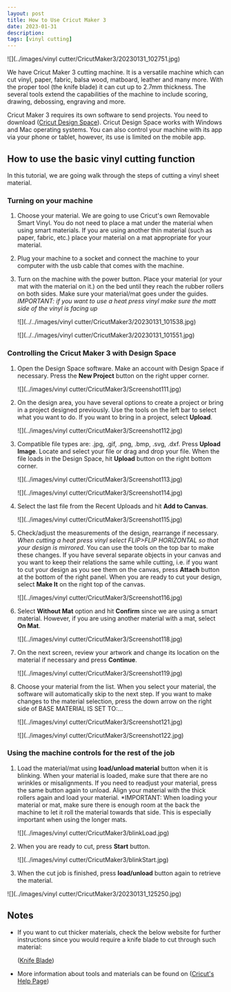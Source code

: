 ```yaml
---
layout: post
title: How to Use Cricut Maker 3
date: 2023-01-31
description: 
tags: [vinyl cutting]
---
```


![](../images/vinyl cutter/CricutMaker3/20230131_102751.jpg)

We have Cricut Maker 3 cutting machine. It is a versatile machine which can cut vinyl, paper, fabric, balsa wood, matboard, leather and many more. With the proper tool (the knife blade) it can cut up to 2.7mm thickness. The several tools extend the capabilities of the machine to include scoring, drawing, debossing, engraving and more.

Cricut Maker 3 requires its own software to send projects. You need to download ([Cricut Design Space](https://design.cricut.com/)). Cricut Design Space works with Windows and Mac operating systems. You can also control your machine with its app via your phone or tablet, however, its use is limited on the mobile app. 

## How to use the basic vinyl cutting function

In this tutorial, we are going walk through the steps of cutting a vinyl sheet material.

### Turning on your machine 
1. Choose your material. We are going to use Cricut's own Removable Smart Vinyl. You do not need to place a mat under the material when using smart materials. If you are using another thin material (such as paper, fabric, etc.) place your material on a mat appropriate for your material.

2. Plug your machine to a socket and connect the machine to your computer with the usb cable that comes with the machine.

3. Turn on the machine with the power button. Place your material (or your mat with the material on it.) on the bed until they reach the rubber rollers on both sides. Make sure your material/mat goes under the guides. *IMPORTANT: if you want to use a heat press vinyl make sure the matt side of the vinyl is facing up*

    ![](../../images/vinyl cutter/CricutMaker3/20230131_101538.jpg)

    ![](../../images/vinyl cutter/CricutMaker3/20230131_101551.jpg)

### Controlling the Cricut Maker 3 with Design Space

1. Open the Design Space software. Make an account with Design Space if necessary. Press the **New Project** button on the right upper corner.

    ![](../images/vinyl cutter/CricutMaker3/Screenshot111.jpg)

2. On the design area, you have several options to create a project or bring in a project designed previously. Use the tools on the left bar to select what you want to do. If you want to bring in a project, select **Upload**.

    ![](../images/vinyl cutter/CricutMaker3/Screenshot112.jpg)

3. Compatible file types are: .jpg, .gif, .png, .bmp, .svg, .dxf. Press **Upload Image**. Locate and select your file or drag and drop your file. When the file loads in the Design Space, hit **Upload** button on the right bottom corner.

    ![](../images/vinyl cutter/CricutMaker3/Screenshot113.jpg)

    ![](../images/vinyl cutter/CricutMaker3/Screenshot114.jpg)

 4. Select the last file from the Recent Uploads and hit **Add to Canvas**.
 
    ![](../images/vinyl cutter/CricutMaker3/Screenshot115.jpg)

 5. Check/adjust the measurements of the design, rearrange if necessary. *When cutting a heat press vinyl select FLIP>FLIP HORIZONTAL so that your design is mirrored*. You can use the tools on the top bar to make these changes. If you have several separate objects in your canvas and you want to keep their relations the same while cutting, i.e. if you want to cut your design as you see them on the canvas, press **Attach** button at the bottom of the right panel. When you are ready to cut your design, select **Make It** on the right top of the canvas.

    ![](../images/vinyl cutter/CricutMaker3/Screenshot116.jpg) 

 6. Select **Without Mat** option and hit **Confirm** since we are using a smart material. However, if you are using another material with a mat, select **On Mat**.
 
    ![](../images/vinyl cutter/CricutMaker3/Screenshot118.jpg) 

 7. On the next screen, review your artwork and change its location on the material if necessary and press **Continue**.
 
    ![](../images/vinyl cutter/CricutMaker3/Screenshot119.jpg) 

 8. Choose your material from the list. When you select your material, the software will automatically skip to the next step. If you want to make changes to the material selection, press the down arrow on the right side of BASE MATERIAL IS SET TO:...

    ![](../images/vinyl cutter/CricutMaker3/Screenshot121.jpg) 
    
    ![](../images/vinyl cutter/CricutMaker3/Screenshot122.jpg) 


### Using the machine controls for the rest of the job

1. Load the material/mat using **load/unload material** button when it is blinking. When your material is loaded, make sure that there are no wrinkles or misalignments. If you need to readjust your material, press the same button again to unload. Align your material with the thick rollers again and load your material. *IMPORTANT: When loading your material or mat, make sure there is enough room at the back the machine to let it roll the material towards that side. This is especially important when using the longer mats.

    ![](../images/vinyl cutter/CricutMaker3/blinkLoad.jpg) 

2. When you are ready to cut, press **Start** button.

    ![](../images/vinyl cutter/CricutMaker3/blinkStart.jpg) 

3. When the cut job is finished, press **load/unload** button again to retrieve the material.

![](../images/vinyl cutter/CricutMaker3/20230131_125250.jpg) 


## Notes
- If you want to cut thicker materials, check the below website for further instructions since you would require a knife blade to cut through such material:
    
    ([Knife Blade](https://help.cricut.com/hc/en-us/articles/360009557073-Cricut-Maker-Knife-Blade-FAQ))

- More information about tools and materials can be found on ([Cricut's Help Page](https://help.cricut.com/hc/en-us))


